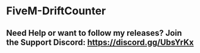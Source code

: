 # FiveM-DriftCounter
## Need Help or want to follow my releases? Join the Support Discord: https://discord.gg/UbsYrKx
